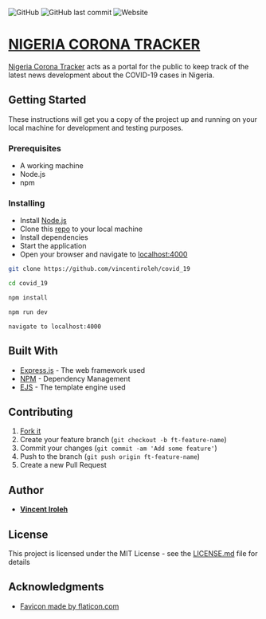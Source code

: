 ![GitHub](https://img.shields.io/github/license/vincentiroleh/covid_19)
![GitHub last commit](https://img.shields.io/github/last-commit/vincentiroleh/covid_19)
![Website](https://img.shields.io/website?up_color=blue&up_message=online&url=https%3A%2F%2Fvincentiroleh.github.io%2Fcovid_19)

# [NIGERIA CORONA TRACKER](https://vincentiroleh.github.io/covid_19)

[Nigeria Corona Tracker](https://vincentiroleh.github.io/covid_19) acts as a portal for the public to keep track of the latest news development about the COVID-19 cases in Nigeria.

## Getting Started

These instructions will get you a copy of the project up and running on your local machine for development and testing purposes.

### Prerequisites

- A working machine
- Node.js
- npm


### Installing
- Install [Node.js](https://nodejs.org)
- Clone this [repo](https://github.com/vincentiroleh/covid_19) to your local machine
- Install dependencies 
- Start the application
- Open your browser and navigate to [localhost:4000](localhost:4000)

```bash
git clone https://github.com/vincentiroleh/covid_19
```

```bash
cd covid_19
```

```bash
npm install
```

```bash
npm run dev
```

```
navigate to localhost:4000
```

## Built With

* [Express.js](https://expressjs.com) - The web framework used
* [NPM](https://www.npmjs.com/) - Dependency Management
* [EJS](https://ejs.co/) - The template engine used


## Contributing

1. [Fork it](https://github.com/vincentiroleh/covid_19)
2. Create your feature branch (`git checkout -b ft-feature-name`)
3. Commit your changes (`git commit -am 'Add some feature'`)
4. Push to the branch (`git push origin ft-feature-name`)
5. Create a new Pull Request


## Author

* **[Vincent Iroleh](https://iroleh.me)**


## License

This project is licensed under the MIT License - see the [LICENSE.md](https://github.com/vincentiroleh/covid_19/blob/master/LICENSE) file for details

## Acknowledgments

* [Favicon made by flaticon.com](https://www.flaticon.com/authors/freepik)
